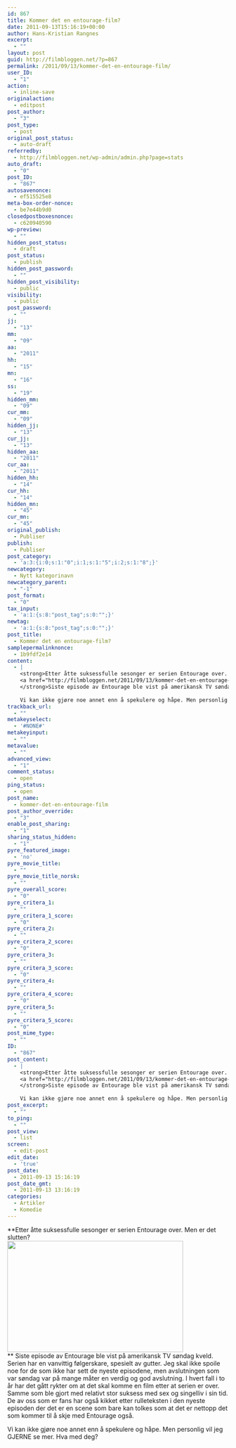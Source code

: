 ```yaml
---
id: 867
title: Kommer det en entourage-film?
date: 2011-09-13T15:16:19+00:00
author: Hans-Kristian Rangnes
excerpt:
  - ""
layout: post
guid: http://filmbloggen.net/?p=867
permalink: /2011/09/13/kommer-det-en-entourage-film/
user_ID:
  - "1"
action:
  - inline-save
originalaction:
  - editpost
post_author:
  - "3"
post_type:
  - post
original_post_status:
  - auto-draft
referredby:
  - http://filmbloggen.net/wp-admin/admin.php?page=stats
auto_draft:
  - "0"
post_ID:
  - "867"
autosavenonce:
  - ef515525e8
meta-box-order-nonce:
  - be7e44b9d0
closedpostboxesnonce:
  - c620940590
wp-preview:
  - ""
hidden_post_status:
  - draft
post_status:
  - publish
hidden_post_password:
  - ""
hidden_post_visibility:
  - public
visibility:
  - public
post_password:
  - ""
jj:
  - "13"
mm:
  - "09"
aa:
  - "2011"
hh:
  - "15"
mn:
  - "16"
ss:
  - "19"
hidden_mm:
  - "09"
cur_mm:
  - "09"
hidden_jj:
  - "13"
cur_jj:
  - "13"
hidden_aa:
  - "2011"
cur_aa:
  - "2011"
hidden_hh:
  - "14"
cur_hh:
  - "14"
hidden_mn:
  - "45"
cur_mn:
  - "45"
original_publish:
  - Publiser
publish:
  - Publiser
post_category:
  - 'a:3:{i:0;s:1:"0";i:1;s:1:"5";i:2;s:1:"8";}'
newcategory:
  - Nytt kategorinavn
newcategory_parent:
  - "-1"
post_format:
  - "0"
tax_input:
  - 'a:1:{s:8:"post_tag";s:0:"";}'
newtag:
  - 'a:1:{s:8:"post_tag";s:0:"";}'
post_title:
  - Kommer det en entourage-film?
samplepermalinknonce:
  - 1b9fdf2e14
content:
  - |
    <strong>Etter åtte suksessfulle sesonger er serien Entourage over. Men er det slutten?
    <a href="http://filmbloggen.net/2011/09/13/kommer-det-en-entourage-film/entourage_040607_23-thumb/" rel="attachment wp-att-868"><img class="alignnone size-full wp-image-868" src="http://filmbloggen.net/wp-content/uploads//2011/09/entourage_040607_23-thumb.jpg" alt="" width="400" height="253" /></a>
    </strong>Siste episode av Entourage ble vist på amerikansk TV søndag kveld. Serien har en vanvittig følgerskare, spesielt av gutter. Jeg skal ikke spoile noe for de som ikke har sett de nyeste episodene, men avslutningen som var søndag var på mange måter en verdig og god avslutning. I hvert fall i to år har det gått rykter om at det skal komme en film etter at serien er over. Samme som ble gjort med relativt stor suksess med sex og singelliv i sin tid. De av oss som er fans har også kikket etter rulleteksten i den nyeste episoden der det er en scene som bare kan tolkes som at det er nettopp det som kommer til å skje med Entourage også.
    
    Vi kan ikke gjøre noe annet enn å spekulere og håpe. Men personlig vil jeg GJERNE se mer. Hva med deg?
trackback_url:
  - ""
metakeyselect:
  - '#NONE#'
metakeyinput:
  - ""
metavalue:
  - ""
advanced_view:
  - "1"
comment_status:
  - open
ping_status:
  - open
post_name:
  - kommer-det-en-entourage-film
post_author_override:
  - "3"
enable_post_sharing:
  - "1"
sharing_status_hidden:
  - "1"
pyre_featured_image:
  - 'no'
pyre_movie_title:
  - ""
pyre_movie_title_norsk:
  - ""
pyre_overall_score:
  - "0"
pyre_critera_1:
  - ""
pyre_critera_1_score:
  - "0"
pyre_critera_2:
  - ""
pyre_critera_2_score:
  - "0"
pyre_critera_3:
  - ""
pyre_critera_3_score:
  - "0"
pyre_critera_4:
  - ""
pyre_critera_4_score:
  - "0"
pyre_critera_5:
  - ""
pyre_critera_5_score:
  - "0"
post_mime_type:
  - ""
ID:
  - "867"
post_content:
  - |
    <strong>Etter åtte suksessfulle sesonger er serien Entourage over. Men er det slutten?
    <a href="http://filmbloggen.net/2011/09/13/kommer-det-en-entourage-film/entourage_040607_23-thumb/" rel="attachment wp-att-868"><img class="alignnone size-full wp-image-868" src="http://filmbloggen.net/wp-content/uploads//2011/09/entourage_040607_23-thumb.jpg" alt="" width="400" height="253" /></a>
    </strong>Siste episode av Entourage ble vist på amerikansk TV søndag kveld. Serien har en vanvittig følgerskare, spesielt av gutter. Jeg skal ikke spoile noe for de som ikke har sett de nyeste episodene, men avslutningen som var søndag var på mange måter en verdig og god avslutning. I hvert fall i to år har det gått rykter om at det skal komme en film etter at serien er over. Samme som ble gjort med relativt stor suksess med sex og singelliv i sin tid. De av oss som er fans har også kikket etter rulleteksten i den nyeste episoden der det er en scene som bare kan tolkes som at det er nettopp det som kommer til å skje med Entourage også.
    
    Vi kan ikke gjøre noe annet enn å spekulere og håpe. Men personlig vil jeg GJERNE se mer. Hva med deg?
post_excerpt:
  - ""
to_ping:
  - ""
post_view:
  - list
screen:
  - edit-post
edit_date:
  - 'true'
post_date:
  - 2011-09-13 15:16:19
post_date_gmt:
  - 2011-09-13 13:16:19
categories:
  - Artikler
  - Komedie
---
```

**Etter åtte suksessfulle sesonger er serien Entourage over. Men er det slutten?  
<a href="http://filmbloggen.net/2011/09/13/kommer-det-en-entourage-film/entourage_040607_23-thumb/" rel="attachment wp-att-868"><img class="alignnone size-full wp-image-868" src="http://filmbloggen.net/wp-content/uploads//2011/09/entourage_040607_23-thumb.jpg" alt="" width="400" height="253" /></a>  
** Siste episode av Entourage ble vist på amerikansk TV søndag kveld. Serien har en vanvittig følgerskare, spesielt av gutter. Jeg skal ikke spoile noe for de som ikke har sett de nyeste episodene, men avslutningen som var søndag var på mange måter en verdig og god avslutning. I hvert fall i to år har det gått rykter om at det skal komme en film etter at serien er over. Samme som ble gjort med relativt stor suksess med sex og singelliv i sin tid. De av oss som er fans har også kikket etter rulleteksten i den nyeste episoden der det er en scene som bare kan tolkes som at det er nettopp det som kommer til å skje med Entourage også.

Vi kan ikke gjøre noe annet enn å spekulere og håpe. Men personlig vil jeg GJERNE se mer. Hva med deg?